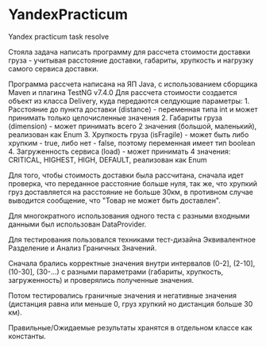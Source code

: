 # YandexPracticum
Yandex practicum task resolve

Стояла задача написать программу для рассчета стоимости доставки груза - учитывая расстояние доставки, габариты, хрупкость и нагрузку самого сервиса доставки.

Программа рассчета написана на ЯП Java, с использованием сборщика Maven и плагина TestNG v7.4.0
Для рассчета стоимости создается объект из класса Delivery, куда передаются селдующие параметры:
    1. Расстояние до пункта доставки (distance) - переменная типа int и может принимать только целочисленные значения
    2. Габариты груза (dimension) - может принимать всего 2 значения (большой, маленький), реализован как Enum
    3. Хрупкость груза (isFragile) - может быть либо хрупким - true, либо нет - false, поэтому переменная имеет тип boolean
    4. Загруженность сервиса (load) - может принимать 4 значения: CRITICAL, HIGHEST, HIGH, DEFAULT, реализован как Enum
    
Для того, чтобы стоимость доставки была рассчитана, сначала идет проверка, что переданное расстояние больше нуля, так же, что хрупкий груз доставляется на расстояние не больше 30км, в противном случае выводится сообщение, что "Товар не может быть доставлен".

Для многократного использования одного теста с разными входными данными был использован DataProvider.

Для тестирования пользовался техниками тест-дизайна Эквивалентное Разделение и Анализ Граничных Значений.

Сначала брались корректные значения внутри интервалов (0-2], (2-10], (10-30], (30-...) с разными параметрами (габариты, хрупкость, загруженность) и проверялись полученные значения.

Потом тестировались граничные значения и негативные значения (дистанция равна или меньше 0, груз хрупкий но дистанция больше 30 км).

Правильные/Ожидаемые результаты хранятся в отдельном классе как константы.
